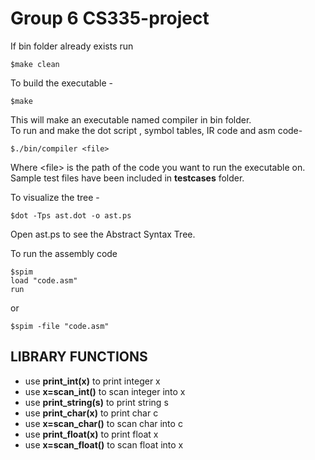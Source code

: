 # Group 6 CS335-project
If bin folder already exists run 
```
$make clean
```
To build the executable -
```
$make
```
This will make an executable named compiler in bin folder.<br /> 
To run and make the dot script , symbol tables, IR code and asm code-
```
$./bin/compiler <file> 
```
Where \<file\> is the path of the code you want to run the executable on.<br /> 
Sample test files have been included in **testcases** folder.

To visualize the tree -
```
$dot -Tps ast.dot -o ast.ps
```
Open ast.ps to see the Abstract Syntax Tree.

To run the assembly code
```
$spim
load "code.asm"
run
```
or<br/>
```
$spim -file "code.asm"
```
## LIBRARY FUNCTIONS<br /> 
* use **print_int(x)** to print integer x<br /> 
* use **x=scan_int()** to scan integer into x<br />
* use **print_string(s)** to print string s  <br/>
* use **print_char(x)** to print char c<br />  
* use **x=scan_char()** to scan char into c<br /> 
* use **print_float(x)** to print float x<br />  
* use **x=scan_float()** to scan float into x<br /> 
